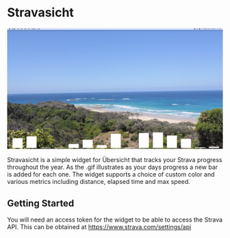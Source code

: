 # Stravasicht

<img src="demo.gif">

Stravasicht is a simple widget for Übersicht that tracks your Strava progress throughout the year. As the .gif illustrates as your days progress a new bar is added for each one. The widget supports a choice of custom color and various metrics including distance, elapsed time and max speed.

## Getting Started
You will need an access token for the widget to be able to access the Strava API.
This can be obtained at https://www.strava.com/settings/api
